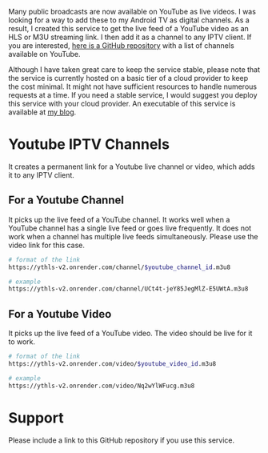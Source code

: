 Many public broadcasts are now available on YouTube as live videos. I was looking for a way to add these to my Android TV as digital channels. As a result, I created this service to get the live feed of a YouTube video as an HLS or M3U streaming link. I then add it as a channel to any IPTV client. If you are interested, [here is a GitHub repository](https://github.com/abskmj/iptv-youtube-live/blob/main/channels.csv) with a list of channels available on YouTube.

Although I have taken great care to keep the service stable, please note that the service is currently hosted on a basic tier of a cloud provider to keep the cost minimal. It might not have sufficient resources to handle numerous requests at a time. If you need a stable service, I would suggest you deploy this service with your cloud provider. An executable of this service is available at [my blog](https://abskmj.github.io/notes/posts/projects/youtube-hls-server/).

# Youtube IPTV Channels
It creates a permanent link for a Youtube live channel or video, which adds it to any IPTV client.

## For a Youtube Channel
It picks up the live feed of a YouTube channel. It works well when a YouTube channel has a single live feed or goes live frequently. It does not work when a channel has multiple live feeds simultaneously. Please use the video link for this case. 

```bash
# format of the link
https://ythls-v2.onrender.com/channel/$youtube_channel_id.m3u8

# example
https://ythls-v2.onrender.com/channel/UCt4t-jeY85JegMlZ-E5UWtA.m3u8
```

## For a Youtube Video
It picks up the live feed of a YouTube video. The video should be live for it to work.

```bash
# format of the link
https://ythls-v2.onrender.com/video/$youtube_video_id.m3u8

# example
https://ythls-v2.onrender.com/video/Nq2wYlWFucg.m3u8
```

# Support
Please include a link to this GitHub repository if you use this service.
